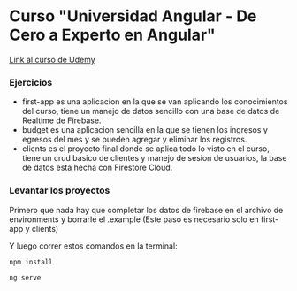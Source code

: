 # Curso "Universidad Angular - De Cero a Experto en Angular"

[Link al  curso de Udemy](https://www.udemy.com/course/angular-de-cero-a-experto-angular-2-framework-javascript-html-css/)

### Ejercicios

- first-app es una aplicacion en la que se van aplicando los conocimientos del curso, tiene un manejo de datos sencillo con una base de datos de Realtime de Firebase.
- budget es una aplicacion sencilla en la que se tienen los ingresos y egresos del mes y se pueden agregar y eliminar los registros.
- clients es el proyecto final donde se aplica todo lo visto en el curso, tiene un crud basico de clientes y manejo de sesion de usuarios, la base de datos esta hecha con Firestore Cloud.

### Levantar los proyectos

Primero que nada hay que completar los datos de firebase en el archivo de environments y borrarle el .example
(Este paso es necesario solo en first-app y clients)

Y luego correr estos comandos en la terminal:
```bash
npm install

ng serve
```

